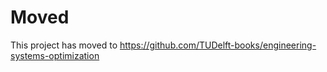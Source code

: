 # Moved

This project has moved to https://github.com/TUDelft-books/engineering-systems-optimization
